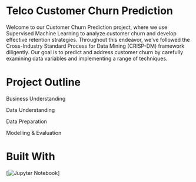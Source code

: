 # Telco Customer Churn Prediction 
Welcome to our Customer Churn Prediction project, where we use Supervised Machine Learning to analyze customer churn and develop effective retention strategies. Throughout this endeavor, we've followed the Cross-Industry Standard Process for Data Mining (CRISP-DM) framework diligently. Our goal is to predict and address customer churn by carefully examining data variables and implementing a range of techniques.
# Project Outline
Business Understanding

Data Understanding

Data Preparation

Modelling & Evaluation

# Built With
[![Jupyter Notebook](https://img.shields.io/badge/Jupyter-Notebook-orange?style=for-the-badge&logo=jupyter)]
